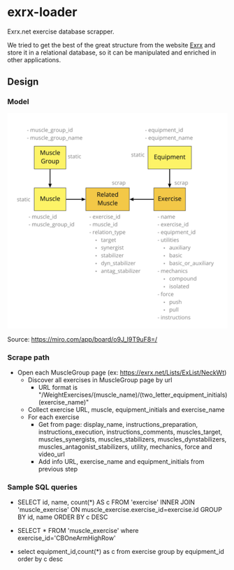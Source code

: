 # exrx-loader

Exrx.net exercise database scrapper.

We tried to get the best of the great structure from the website [Exrx](https://exrx.net) and store it in a relational database, so it can be manipulated and enriched in other applications.

## Design

### Model

<img src="model.png" width="700"/>

Source: https://miro.com/app/board/o9J_l9T9uF8=/

### Scrape path

* Open each MuscleGroup page (ex: https://exrx.net/Lists/ExList/NeckWt)
  * Discover all exercises in MuscleGroup page by url
    * URL format is "/WeightExercises/(muscle_name)/(two_letter_equipment_initials)(exercise_name)"
  * Collect exercise URL, muscle, equipment_initials and exercise_name
  * For each exercise
    * Get from page: display_name, instructions_preparation, instructions_execution, instructions_comments, muscles_target, muscles_synergists, muscles_stabilizers, muscles_dynstabilizers, muscles_antagonist_stabilizers, utility, mechanics, force and video_url
    * Add info URL, exercise_name and equipment_initials from previous step


### Sample SQL queries

* SELECT id, name, count(*) AS c FROM 'exercise' INNER JOIN 'muscle_exercise' ON muscle_exercise.exercise_id=exercise.id GROUP BY id, name ORDER BY c DESC

* SELECT * FROM 'muscle_exercise' where exercise_id='CBOneArmHighRow'

* select equipment_id,count(*) as c from exercise group by equipment_id order by c desc

